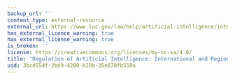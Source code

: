 ```yaml
---
backup_url: ''
content_type: external-resource
external_url: https://www.loc.gov/law/help/artificial-intelligence/international.php
has_external_licence_warning: true
has_external_license_warning: true
is_broken: ''
license: https://creativecommons.org/licenses/by-nc-sa/4.0/
title: 'Regulation of Artificial Intelligence: International and Regional Approaches'
uid: 3bcd554f-2bd9-4200-b28b-35e078fb550a
---
```

